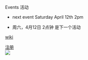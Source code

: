 Events 活动

- next event Saturday April 12th 2pm

- 周六，4月12日 2点钟  是下一个活动</br>


<a href="https://github.com/spring-ug/beijing/wiki">wiki</a></br>

<a href="http://t.cn/8syz14v">注册</br>
<img src="/beijing/images/spring-ug/event_2014-03-17_58458792.png"></a></br>


